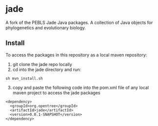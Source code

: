 jade
====

A fork of the PEBLS Jade Java packages. A collection of Java objects for phylogenetics and evolutionary biology.

Install
-----

To access the packages in this repository as a local maven repository:

1. git clone the jade repo locally
2. cd into the jade directory and run:
```
sh mvn_install.sh
```
3. copy and paste the following code into the pom.xml file of any local maven project to access the jade packages

```
<dependency>
  <groupId>org.opentree</groupId>
  <artifactId>jade</artifactId>
  <version>0.0.1-SNAPSHOT</version>
</dependency>
```
